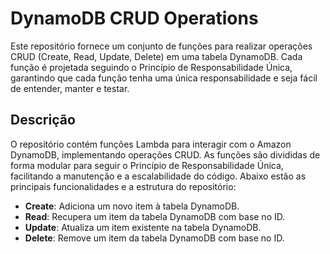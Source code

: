 # DynamoDB CRUD Operations

Este repositório fornece um conjunto de funções para realizar operações CRUD (Create, Read, Update, Delete) em uma tabela DynamoDB. Cada função é projetada seguindo o Princípio de Responsabilidade Única, garantindo que cada função tenha uma única responsabilidade e seja fácil de entender, manter e testar.

## Descrição

O repositório contém funções Lambda para interagir com o Amazon DynamoDB, implementando operações CRUD. As funções são divididas de forma modular para seguir o Princípio de Responsabilidade Única, facilitando a manutenção e a escalabilidade do código. Abaixo estão as principais funcionalidades e a estrutura do repositório:

- **Create**: Adiciona um novo item à tabela DynamoDB.
- **Read**: Recupera um item da tabela DynamoDB com base no ID.
- **Update**: Atualiza um item existente na tabela DynamoDB.
- **Delete**: Remove um item da tabela DynamoDB com base no ID.
